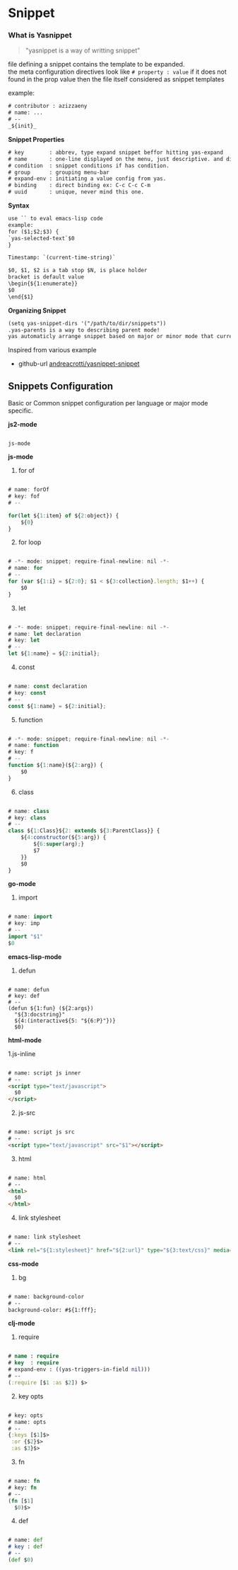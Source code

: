 # Snippet

### What is Yasnippet
> "yasnippet is a way of writting snippet"

file defining a snippet contains the template to be expanded.     
the meta configuration directives look like `# property : value` if it does not found in the prop value then the file itself considered as snippet templates      

example:   

```txt
# contributor : azizzaeny
# name: ...
# --
_${init}_
```
**Snippet Properties**  

```txt 
# key        : abbrev, type expand snippet beffor hitting yas-expand
# name       : one-line displayed on the menu, just descriptive. and distinguishable from others
# condition  : snippet conditions if has condition.
# group      : grouping menu-bar
# expand-env : initiating a value config from yas.
# binding    : direct binding ex: C-c C-c C-m
# uuid       : unique, never mind this one.
```

**Syntax**    

```txt
use `` to eval emacs-lisp code
example: 
for ($1;$2;$3) {
`yas-selected-text`$0
}

Timestamp: `(current-time-string)`

$0, $1, $2 is a tab stop $N, is place holder
bracket is default value
\begin{${1:enumerate}}
$0
\end{$1} 
```

**Organizing Snippet**   

```txt
(setq yas-snippet-dirs '("/path/to/dir/snippets"))
.yas-parents is a way to describing parent mode!
yas automaticly arrange snippet based on major or minor mode that currently active

```

Inspired from various example
- github-url [andreacrotti/yasnippet-snippet](https://github.com/AndreaCrotti/yasnippet-snippets/)


## Snippets Configuration 
Basic or Common snippet configuration per language or major mode specific.

**js2-mode**

```text file=./snippets/js2-mode/.yas-parents 

js-mode
```

**js-mode**
1. for of

```js file=./snippets/js-mode/fof 

# name: forOf
# key: fof
# --

for(let ${1:item} of ${2:object}) {
	${0}
}
```

2. for loop

```js file=./snippets/js-mode/for 

# -*- mode: snippet; require-final-newline: nil -*-
# name: for
# --
for (var ${1:i} = ${2:0}; $1 < ${3:collection}.length; $1++) {
	$0
}
```

3. let 

```js file=./snippets/js-mode/let 

# -*- mode: snippet; require-final-newline: nil -*-
# name: let declaration
# key: let
# --
let ${1:name} = ${2:initial};
```

4. const 

```js file=./snippets/js-mode/const 

# name: const declaration
# key: const
# --
const ${1:name} = ${2:initial};
```

5. function

```js file=./snippets/js-mode/function 

# -*- mode: snippet; require-final-newline: nil -*-
# name: function
# key: f
# --
function ${1:name}(${2:arg}) {
    $0
}
```
6. class

```js file=./snippets/js-mode/class

# name: class
# key: class
# --
class ${1:Class}${2: extends ${3:ParentClass}} {
	${4:constructor(${5:arg}) {
		${6:super(arg);}
		$7
	}}
	$0
}
```
**go-mode**

1. import 

```go file=./snippets/go-mode/import 

# name: import
# key: imp
# --
import "$1"
$0
```

**emacs-lisp-mode**

1. defun

```elisp file=./snippets/emacs-lisp-mode/defun 

# name: defun
# key: def
# --
(defun ${1:fun} (${2:args})
  "${3:docstring}"
  ${4:(interactive${5: "${6:P}"})}
  $0)
```

**html-mode**

1.js-inline 

```html file=./snippets/html-mode/script.js 

# name: script js inner
# --
<script type="text/javascript">
  $0
</script>
```

2. js-src 

```html file=./snippets/html-mode/script.js-src 

# name: script js src
# --
<script type="text/javascript" src="$1"></script>
```

3. html 

```html file=./snippets/html-mode/html 

# name: html
# --
<html>
  $0
</html>
```

4. link stylesheet

```html file=./snippets/html-mode/link 

# name: link stylesheet
# --
<link rel="${1:stylesheet}" href="${2:url}" type="${3:text/css}" media="${4:screen}" />
```


**css-mode** 

1. bg 

```txt file=./snippets/css-mode/bg 

# name: background-color
# --
background-color: #${1:fff};
```

**clj-mode**

1. require 

```clojure file=./snippets/clojure-mode/require 

# name : require
# key  : require
# expand-env : ((yas-triggers-in-field nil)))
# --
(:require [$1 :as $2]) $>
```

2. key opts 

```clojure file=./snippets/clojure-mode/opts 

# key: opts
# name: opts
# --
{:keys [$1]$>
 :or {$2}$>
 :as $3}$>
```

3. fn 

```clojure file=./snippets/clojure-mode/fn 

# name: fn
# key: fn
# --
(fn [$1]
  $0)$>
```

4. def

```clojure file=./snippets/clojure-mode/def 

# name: def
# key : def
# --
(def $0)
```

